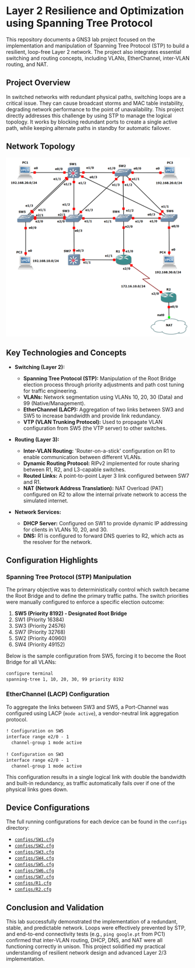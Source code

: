 # Layer 2 Resilience and Optimization using Spanning Tree Protocol

This repository documents a GNS3 lab project focused on the implementation and manipulation of Spanning Tree Protocol (STP) to build a resilient, loop-free Layer 2 network. The project also integrates essential switching and routing concepts, including VLANs, EtherChannel, inter-VLAN routing, and NAT.

## Project Overview

In switched networks with redundant physical paths, switching loops are a critical issue. They can cause broadcast storms and MAC table instability, degrading network performance to the point of unavailability. This project directly addresses this challenge by using STP to manage the logical topology. It works by blocking redundant ports to create a single active path, while keeping alternate paths in standby for automatic failover.

## Network Topology

![GNS3 Network Topology](img/network-topology.png)

## Key Technologies and Concepts

*   **Switching (Layer 2):**
    *   **Spanning Tree Protocol (STP):** Manipulation of the Root Bridge election process through priority adjustments and path cost tuning for traffic engineering.
    *   **VLANs:** Network segmentation using VLANs 10, 20, 30 (Data) and 99 (Native/Management).
    *   **EtherChannel (LACP):** Aggregation of two links between SW3 and SW5 to increase bandwidth and provide link redundancy.
    *   **VTP (VLAN Trunking Protocol):** Used to propagate VLAN configuration from SW5 (the VTP server) to other switches.

*   **Routing (Layer 3):**
    *   **Inter-VLAN Routing:** 'Router-on-a-stick' configuration on R1 to enable communication between different VLANs.
    *   **Dynamic Routing Protocol:** RIPv2 implemented for route sharing between R1, R2, and L3-capable switches.
    *   **Routed Links:** A point-to-point Layer 3 link configured between SW7 and R1.
    *   **NAT (Network Address Translation):** NAT Overload (PAT) configured on R2 to allow the internal private network to access the simulated internet.

*   **Network Services:**
    *   **DHCP Server:** Configured on SW1 to provide dynamic IP addressing for clients in VLANs 10, 20, and 30.
    *   **DNS:** R1 is configured to forward DNS queries to R2, which acts as the resolver for the network.

## Configuration Highlights

### Spanning Tree Protocol (STP) Manipulation

The primary objective was to deterministically control which switch became the Root Bridge and to define the primary traffic paths. The switch priorities were manually configured to enforce a specific election outcome:

1.  **SW5 (Priority 8192) - Designated Root Bridge**
2.  SW1 (Priority 16384)
3.  SW3 (Priority 24576)
4.  SW7 (Priority 32768)
5.  SW2 (Priority 40960)
6.  SW4 (Priority 49152)



Below is the sample configuration from SW5, forcing it to become the Root Bridge for all VLANs:
```cisco
configure terminal
spanning-tree 1, 10, 20, 30, 99 priority 8192
```

### EtherChannel (LACP) Configuration

To aggregate the links between SW3 and SW5, a Port-Channel was configured using LACP (`mode active`), a vendor-neutral link aggregation protocol.

```cisco
! Configuration on SW5
interface range e2/0 - 1
  channel-group 1 mode active

! Configuration on SW3
interface range e2/0 - 1
  channel-group 1 mode active
```
This configuration results in a single logical link with double the bandwidth and built-in redundancy, as traffic automatically fails over if one of the physical links goes down.

## Device Configurations

The full running configurations for each device can be found in the `configs` directory:

*   [`configs/SW1.cfg`](configs/SW1.cfg)
*   [`configs/SW2.cfg`](configs/SW2.cfg)
*   [`configs/SW3.cfg`](configs/SW3.cfg)
*   [`configs/SW4.cfg`](configs/SW4.cfg)
*   [`configs/SW5.cfg`](configs/SW5.cfg)
*   [`configs/SW6.cfg`](configs/SW6.cfg)
*   [`configs/SW7.cfg`](configs/SW7.cfg)
*   [`configs/R1.cfg`](configs/R1.cfg)
*   [`configs/R2.cfg`](configs/R2.cfg)

## Conclusion and Validation

This lab successfully demonstrated the implementation of a redundant, stable, and predictable network. Loops were effectively prevented by STP, and end-to-end connectivity tests (e.g., `ping google.pt` from PC1) confirmed that inter-VLAN routing, DHCP, DNS, and NAT were all functioning correctly in unison. This project solidified my practical understanding of resilient network design and advanced Layer 2/3 implementation.
